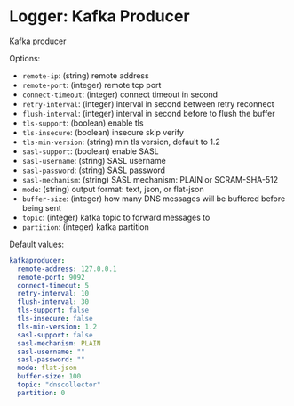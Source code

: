 # Logger: Kafka Producer

Kafka producer

Options:
- `remote-ip`: (string) remote address
- `remote-port`: (integer) remote tcp port
- `connect-timeout`: (integer) connect timeout in second
- `retry-interval`: (integer) interval in second between retry reconnect
- `flush-interval`: (integer) interval in second before to flush the buffer
- `tls-support`: (boolean) enable tls
- `tls-insecure`: (boolean) insecure skip verify
- `tls-min-version`: (string) min tls version, default to 1.2
- `sasl-support`: (boolean) enable SASL
- `sasl-username`: (string) SASL username
- `sasl-password`: (string) SASL password
- `sasl-mechanism`: (string) SASL mechanism: PLAIN or SCRAM-SHA-512
- `mode`: (string)  output format: text, json, or flat-json
- `buffer-size`: (integer) how many DNS messages will be buffered before being sent
- `topic`: (integer) kafka topic to forward messages to
- `partition`: (integer) kafka partition

Default values:

```yaml
kafkaproducer:
  remote-address: 127.0.0.1
  remote-port: 9092
  connect-timeout: 5
  retry-interval: 10
  flush-interval: 30
  tls-support: false
  tls-insecure: false
  tls-min-version: 1.2
  sasl-support: false
  sasl-mechanism: PLAIN
  sasl-username: ""
  sasl-password: ""
  mode: flat-json
  buffer-size: 100
  topic: "dnscollector"
  partition: 0
```